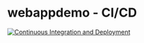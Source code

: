 # webappdemo - CI/CD
[![Continuous Integration and Deployment](https://github.com/adamclement-exe/webappdemo/actions/workflows/ci-cd.yaml/badge.svg)](https://github.com/adamclement-exe/webappdemo/actions/workflows/ci-cd.yaml)
